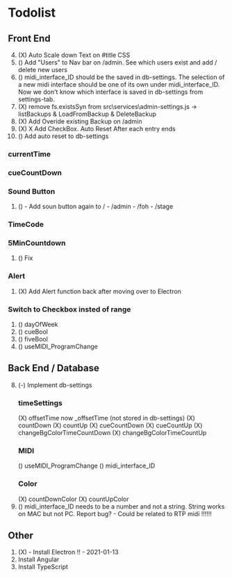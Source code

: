 # Todolist

## Front End
4. (X) Auto Scale down Text on #title CSS
5. () Add "Users" to Nav bar on /admin. See which users exist and add / delete new users
8. () midi_interface_ID should be the saved in db-settings. The selection of a new midi interface should be one of its own under midi_interface_ID. Now we don't know which interface is saved in db-settings from settings-tab.
9. (X) remove fs.existsSyn from src\services\admin-settings.js -> listBackups & LoadFromBackup & DeleteBackup
10. (X) Add Overide existing Backup on /admin
11. (X) X Add CheckBox. Auto Reset After each entry ends
12. () Add auto reset to db-settings


### currentTime
### cueCountDown
### Sound Button
1. () - Add soun button again to / - /admin - /foh - /stage
### TimeCode

### 5MinCountdown
1. () Fix
### Alert
1. (X) Add Alert function back after moving over to Electron
### Switch to Checkbox insted of range
1. () dayOfWeek
2. () cueBool
3. () fiveBool
4. () useMIDI_ProgramChange

## Back End / Database
8. (-) Implement db-settings
    ### timeSettings
    (X) offsetTime now _offsetTime (not stored in db-settings)
    (X) countDown
    (X) countUp
    (X) cueCountDown
    (X) cueCountUp
    (X) changeBgColorTimeCountDown
    (X) changeBgColorTimeCountUp
    ### MIDI
    () useMIDI_ProgramChange
    () midi_interface_ID
    ### Color
    (X) countDownColor
    (X) countUpColor
12. () midi_interface_ID needs to be a number and not a string. String works on MAC but not PC. Report bug? - Could be related to RTP midi !!!!!!

## Other
1. (X) - Install Electron !!    - 2021-01-13
2. Install Angular
3. Install TypeScript
